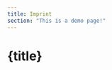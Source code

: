 ```yaml
---
title: Imprint
section: "This is a demo page!"
---
```


<script context="module">
  export const prerender = true;
  export const hydrate = false;
</script>

# {title}

